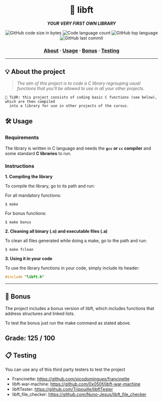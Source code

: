 <h1 align="center">
	🧰 libft
</h1>

<p align="center">
	<b><i>YOUR VERY FIRST OWN LIBRARY</i></b><br>
</p>

<p align="center">
	<img alt="GitHub code size in bytes" src="https://img.shields.io/github/languages/code-size/RnSiilva/42_libft?color=lightblue" />
	<img alt="Code language count" src="https://img.shields.io/github/languages/count/RnSiilva/42_libft?color=yellow" />
	<img alt="GitHub top language" src="https://img.shields.io/github/languages/top/RnSiilva/42_libft?color=blue" />
	<img alt="GitHub last commit" src="https://img.shields.io/github/last-commit/RnSiilva/42_libft?color=green" />
</p>

<h3 align="center">
	<a href="#%EF%B8%8F-about">About</a>
	<span> · </span>
	<a href="#%EF%B8%8F-usage">Usage</a>
	<span> · </span>
	<a href="#%EF%B8%8F-bonus">Bonus</a>
	<span> · </span>
	<a href="#-testing">Testing</a>
</h3>

---

## 💡 About the project

> _The aim of this project is to code a C library regrouping usual functions that you'll be allowed to use in all your other projects._

    🚀 TLDR: this project consists of coding basic C functions (see below), which are then compiled
	  into a library for use in other projects of the cursus.


## 🛠️ Usage

### Requirements

The library is written in C language and needs the **`gcc` or `cc` compiler** and some standard **C libraries** to run.

### Instructions

**1. Compiling the library**

To compile the library, go to its path and run:

For all mandatory functions:

```shell
$ make
```

For bonus functions:

```shell
$ make bonus
```

**2. Cleaning all binary (.o) and executable files (.a)**

To clean all files generated while doing a make, go to the path and run:

```shell
$ make fclean
```

**3. Using it in your code**

To use the library functions in your code, simply include its header:

```C
#include "libft.h"
```
---
## 🌟 Bonus

The project includes a bonus version of libft, which includes functions that address structures and linked lists.

To test the bonus just run the make command as stated above.

## Grade: 125 / 100

## 📋 Testing

You can use any of this third party testers to test the project


- Francinette: https://github.com/xicodomingues/francinette
- libft-war-machine: https://github.com/0x050f/libft-war-machine
- libftTester: https://github.com/Tripouille/libftTester
- libft_file_checker: https://github.com/Nuno-Jesus/libft_file_checker
